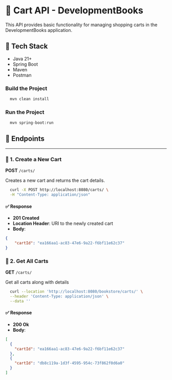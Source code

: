 # 🛒 Cart API - DevelopmentBooks

This API provides basic functionality for managing shopping carts in the DevelopmentBooks application.

## 🧱 Tech Stack

- Java 21+
- Spring Boot
- Maven
- Postman

### Build the Project

```bash
  mvn clean install
```

### Run the Project
```bash  
  mvn spring-boot:run
```

## 📌 Endpoints ##

---



### 📍 1. Create a New Cart

**POST** `/carts/`

Creates a new cart and returns the cart details.

```bash
  curl -X POST http://localhost:8080/carts/ \
  -H "Content-Type: application/json"
```

#### ✅ Response
- **201 Created**
- **Location Header**: URI to the newly created cart
- **Body**:

```json
{
    "cartId": "ea166aa1-ac83-47e6-9a22-f6bf11e62c37"
}
```

### 📍 2. Get All Carts

**GET** `/carts/`

Get all carts along with details

```bash
  curl --location 'http://localhost:8080/bookstore/carts/' \
  --header 'Content-Type: application/json' \
  --data ''
```

#### ✅ Response
- **200 Ok**
- **Body**:

```json
[
  {
    "cartId": "ea166aa1-ac83-47e6-9a22-f6bf11e62c37"
  },
  {
    "cartId": "db8c119a-1d3f-4595-954c-73f862f0d6a0"
  }
]
```